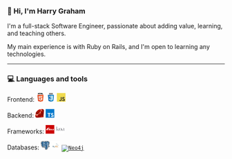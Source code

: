 ### 👋 Hi, I'm Harry Graham

I'm a full-stack Software Engineer, passionate about adding value, learning, and teaching others.

My main experience is with Ruby on Rails, and I'm open to learning any technologies.

---

### 💻 Languages and tools

<!--
<code><a href=""><img height="20" alt="" src=""></a></code>
-->

Frontend:
<code><a href="https://github.com/topics/html"><img height="20" alt="HTML" src="https://raw.githubusercontent.com/github/explore/80688e429a7d4ef2fca1e82350fe8e3517d3494d/topics/html/html.png"></a></code>
<code><a href="https://github.com/topics/css"><img height="20" alt="CSS" src="https://raw.githubusercontent.com/github/explore/80688e429a7d4ef2fca1e82350fe8e3517d3494d/topics/css/css.png"></a></code>
<code><a href="https://github.com/topics/javascript"><img height="20" alt="JavaScript" src="https://raw.githubusercontent.com/github/explore/80688e429a7d4ef2fca1e82350fe8e3517d3494d/topics/javascript/javascript.png"></a></code>

Backend:
<code><a href="https://github.com/ruby"><img height="20" alt="Ruby" src="https://raw.githubusercontent.com/github/explore/80688e429a7d4ef2fca1e82350fe8e3517d3494d/topics/ruby/ruby.png"></a></code>
<code><a href="https://github.com/topics/typescript"><img height="20" alt="TypeScript" src="https://raw.githubusercontent.com/github/explore/80688e429a7d4ef2fca1e82350fe8e3517d3494d/topics/typescript/typescript.png"></a></code>

Frameworks:
<code><a href="https://github.com/topics/rails"><img height="20" alt="Rails" src="https://raw.githubusercontent.com/github/explore/80688e429a7d4ef2fca1e82350fe8e3517d3494d/topics/rails/rails.png"></a></code>
<code><a href="https://github.com/topics/koa"><img height="20" alt="Koa" src="https://raw.githubusercontent.com/github/explore/087f23463641d25ee971402fa26e3dfb2855edb9/topics/koa/koa.png"></a></code>

Databases:
<code><a href="https://github.com/topics/postgresql"><img height="20" alt="PostgreSQL" src="https://raw.githubusercontent.com/github/explore/80688e429a7d4ef2fca1e82350fe8e3517d3494d/topics/postgresql/postgresql.png"></a></code>
<code><a href="https://github.com/topics/mysql"><img height="20" alt="MySQL" src="https://raw.githubusercontent.com/github/explore/80688e429a7d4ef2fca1e82350fe8e3517d3494d/topics/mysql/mysql.png"></a></code>
<code><a href="https://github.com/neo4j"><img height="20" alt="Neo4j" src="https://avatars.githubusercontent.com/u/201120?s=200&v=4"></a></code>
